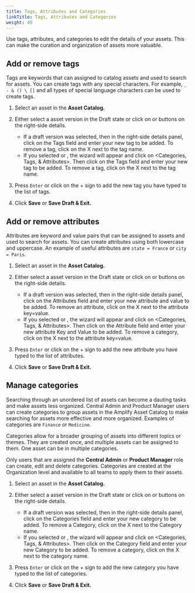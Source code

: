 ```yaml
---
title: Tags, Attributes and Categories
linkTitle: Tags, Attributes and Categories
weight: 40
---
```

Use tags, attributes, and categories to edit the details of your assets. This can make the curation and organization of assets more valuable.

## Add or remove tags

Tags are keywords that can assigned to catalog assets and used to search for assets. You can create tags with any special characters. For example, `_ - & () \ []` and all types of special language characters can be used to create tags.

1. Select an asset in the **Asset Catalog.**
2. Either select a asset version in the Draft state or click on <Create Draft> or <Edit Asset> buttons on the right-side details.

    * If a draft version was selected, then in the right-side details panel, click on the Tags field and enter your new tag to be added.  To remove a tag, click on the X next to the tag name.
    * If you selected <Create Draft> or <Edit Asset>, the wizard will appear and click on <Categories, Tags, & Attributes>.  Then click on the Tags field and enter your new tag to be added.  To remove a tag, click on the X next to the tag name.

3. Press `Enter` or click on the + sign to add the new tag you have typed to the list of tags.
4. Click **Save** or **Save Draft & Exit.**

## Add or remove attributes

Attributes are keyword and value pairs that can be assigned to assets and used to search for assets. You can create attributes using both lowercase and uppercase.  An example of useful attributes are `state = France` or `city = Paris`.

1. Select an asset in the **Asset Catalog.**
2. Either select a asset version in the Draft state or click on <Create Draft> or <Edit Asset> buttons on the right-side details.

    * If a draft version was selected, then in the right-side details panel, click on the Attributes field and enter your new attribute and value to be added.  To remove an attribute, click on the X next to the attribute key=value.
    * If you selected <Create Draft> or <Edit Asset>, the wizard will appear and click on <Categories, Tags, & Attributes>.  Then click on the Attribute field and enter your new attribute Key and Value to be added.  To remove a category, click on the X next to the attribute key=value.

3. Press `Enter` or click on the + sign to add the new attribute you have typed to the list of attributes.
4. Click **Save** or **Save Draft & Exit.**

## Manage categories

Searching through an unordered list of assets can become a dauting tasks and make assets less organized. Central Admin and Product Manager users can create categories to group assets in the Amplify Asset Catalog to make searching for assets more effective and more organized. Examples of categories are `Finance` or `Medicine`.

Categories allow for a broader grouping of assets into different topics or themes. They are created once, and multiple assets can be assigned to them. One asset can be in multiple categories.

Only users that are assigned the **Central Admin** or **Product Manager** role can create, edit and delete categories. Categories are created at the Organization level and available to all teams to apply them to their assets.

1. Select an asset in the **Asset Catalog.**
2. Either select a asset version in the Draft state or click on <Create Draft> or <Edit Asset> buttons on the right-side details.
   
    * If a draft version was selected, then in the right-side details panel, click on the Categories field and enter your new category to be added.  To remove a Category, click on the X next to the Category name.
    * If you selected <Create Draft> or <Edit Asset>, the wizard will appear and click on <Categories, Tags, & Attributes>.  Then click on the Category field and enter your new Category to be added.  To remove a category, click on the X next to the category name.

3. Press `Enter` or click on the + sign to add the new category you have typed to the list of categories.
4. Click **Save** or **Save Draft & Exit.**

